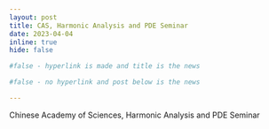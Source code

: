 ```yaml
---
layout: post
title: CAS, Harmonic Analysis and PDE Seminar
date: 2023-04-04
inline: true
hide: false

#false - hyperlink is made and title is the news

#false - no hyperlink and post below is the news

---
```

Chinese Academy of Sciences, Harmonic Analysis and PDE Seminar
<!-- cmd + / : comments the whole line-->

<!--- (# https://alshedivat.github.io/al-folio/blog/2015/math/)
--->
